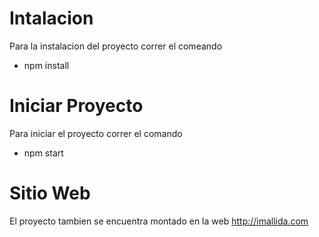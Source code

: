 # Intalacion

Para la instalacion del proyecto correr el comeando

- npm install

# Iniciar Proyecto

Para iniciar el proyecto correr el comando

- npm start

# Sitio Web

El proyecto tambien se encuentra montado en la web http://imallida.com

